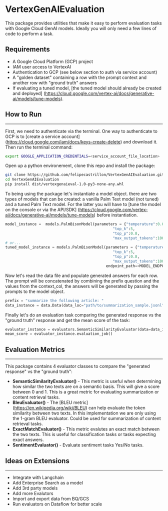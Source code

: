 # VertexGenAIEvaluation

This package provides utilities that make it easy to perform evaluation tasks with Google Cloud GenAI models. Ideally you will only need a few lines of code to perform a task.

## Requirements ##

* A Google Cloud Platform (GCP) project
* IAM user access to VertexAI
* Authentication to GCP (see below section to auth via service account)
* A "golden dataset" containing a row with the prompt context and another row with "ground truth" answers
* If evaluating a tuned model, [the tuned model should already be created and deployed] (https://cloud.google.com/vertex-ai/docs/generative-ai/models/tune-models). 

## How to Run
___

First, we need to authenticate via the terminal. One way to authenticate to GCP is to [create a service account] (https://cloud.google.com/iam/docs/keys-create-delete) and download it. Then run the terminal command:


```bash
export GOOGLE_APPLICATION_CREDENTIALS=<service_account_file_location>
```

Open up a python environement, clone this repo and install the package:


``` bash
git clone https://github.com/felipecastrillon/VertexGenAIEvaluation.git
cd VertexGenAIEvaluation
pip install dist/vertexgenaieval-1.0-py3-none-any.whl
```


To being using the package let's instantiate a model object. there are two types of models that can be created: a vanilla Palm Text model (not tuned) and a tuned Palm Text model. For the latter you will have to [tune the model on the console or via the API/SDK] (https://cloud.google.com/vertex-ai/docs/generative-ai/models/tune-models) before instantiation. 


```python
model_instance =  models.PalmBisonModel(parameters = {"temperature":0.0,
                                                "top_k":5,
                                                "top_p":0.8,
                                                "max_output_tokens":1000}  )
# or...
tuned_model_instance = models.PalmBisonModel(parameters = {"temperature":0.0,
                                                "top_k":5,
                                                "top_p":0.8,
                                                "max_output_tokens":1000},
                                             endpoint_path=<MODEL_ENDPOINT>  )
```


Now let's read the data file and populate generated answers for each row. The prompt will be concatenated by combining the prefix question and the values from the context_col, the answers will be generated by passing the prompts to the model object. 


```python
prefix = "summarize the following article: "
data_instance = data.Data(data_loc="path/to/summarization_sample.jsonl", prefix_question=prefix, context_col="article", ground_truth_col="summary", llm_model=model_instance)

```


Finally let's do an evaluation task comparing the generated response vs the "ground truth" response and get the mean score of the task:


```python
evaluator_instance = evaluators.SemanticSimilarityEvaluator(data=data_instance)
mean_score = evaluator_instance.evaluation_job()

```


## Evaluation Metrics
___

This package contains 4 evaluator classes to compare the "generated response" vs the "ground truth":

- **SemanticSimilarityEvaluator()** - This metric is useful when determining how similar the two texts are on a semantic basis. This will give a score between 0 and 1. This is a great metric for  evaluating summarization or content retrieval tasks.
- **BleuEvaluator()** - The [BLEU metric] (https://en.wikipedia.org/wiki/BLEU) can help evaluate the token similarity between two texts. In this implementation we are only using the 1-gram BLEU evaluator. Could be used for summarization of content retrieval tasks. 
- **ExactMatchEvaluator()** - This metric evalutes an exact match between the two texts. This is useful for classification tasks or tasks expecting exact answers. 
- **SentimentEvaluator()** - Evaluate sentiment tasks Yes/No tasks. 

## Ideas on Extensions
___

- Integrate with Langchain
- Add Enterprise Search as a model
- Add 3rd party models
- Add more Evalutors
- Import and export data from BQ/GCS
- Run evaluators on Dataflow for better scale

